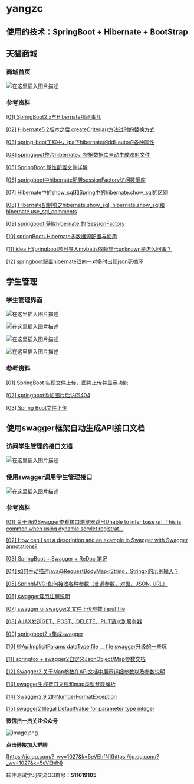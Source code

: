 # yangzc

## 使用的技术：SpringBoot + Hibernate + BootStrap

## 天猫商城

### 商城首页

![在这里插入图片描述](https://img-blog.csdnimg.cn/20191117230451468.png?x-oss-process=image/watermark,type_ZmFuZ3poZW5naGVpdGk,shadow_10,text_aHR0cHM6Ly9ibG9nLmNzZG4ubmV0L3FxXzM3MjUxODk3,size_16,color_FFFFFF,t_70)

### 参考资料

[[01] SpringBoot2.x与Hibernate那点事儿](https://www.jianshu.com/p/57e3c9a40709)

[[02] Hibernate5.2版本之后 createCriteria()方法过时的替换方式](https://blog.csdn.net/blue__fisher/article/details/78885143)

[[03] spring-boot工程中，jpa下hibernate的ddl-auto的各种属性](https://blog.csdn.net/zhangtongpeng/article/details/79609942)

[[04] springboot整合hibernate，根据数据库自动生成映射文件](https://blog.csdn.net/helpapa/article/details/90517952)

[[05] SpringBoot 属性配置文件详解](https://blog.csdn.net/u013181912/article/details/79057318)

[[06] springboot中hibernate配置sessionFactory访问数据库](https://www.cnblogs.com/soul-wonder/p/9052471.html)

[[07] Hibernate中的show_sql和Spring中的hibernate.show_sql的区别](https://blog.csdn.net/FANGAOHUA200/article/details/53522387)

[[08] Hibernate配制项之hibernate.show_sql, hibernate.show_sql和hibernate.use_sql_comments](https://blog.csdn.net/weixin_36210698/article/details/80359830)

[[09] springboot 获取hibernate 的 SessionFactory](https://www.bbsmax.com/A/kvJ36omgzg/)

[[10] springBoot+Hibernate多数据源配置与使用](https://www.jianshu.com/p/1db9e7667fa7)

[[11] idea上Springboot项目导入mybatis依赖显示unknown是怎么回事？](https://segmentfault.com/q/1010000013678360)

[[12] springboot配置hibernate双向一对多时出现json死循环](https://www.imooc.com/qadetail/217251?t=353113)

## 学生管理

### 学生管理界面

![在这里插入图片描述](https://img-blog.csdnimg.cn/20191119133554246.png?x-oss-process=image/watermark,type_ZmFuZ3poZW5naGVpdGk,shadow_10,text_aHR0cHM6Ly9ibG9nLmNzZG4ubmV0L3FxXzM3MjUxODk3,size_16,color_FFFFFF,t_70)

![在这里插入图片描述](https://img-blog.csdnimg.cn/20191119134219778.png?x-oss-process=image/watermark,type_ZmFuZ3poZW5naGVpdGk,shadow_10,text_aHR0cHM6Ly9ibG9nLmNzZG4ubmV0L3FxXzM3MjUxODk3,size_16,color_FFFFFF,t_70)

![在这里插入图片描述](https://img-blog.csdnimg.cn/2019111913464880.png?x-oss-process=image/watermark,type_ZmFuZ3poZW5naGVpdGk,shadow_10,text_aHR0cHM6Ly9ibG9nLmNzZG4ubmV0L3FxXzM3MjUxODk3,size_16,color_FFFFFF,t_70)

![在这里插入图片描述](https://img-blog.csdnimg.cn/20191119134724234.png?x-oss-process=image/watermark,type_ZmFuZ3poZW5naGVpdGk,shadow_10,text_aHR0cHM6Ly9ibG9nLmNzZG4ubmV0L3FxXzM3MjUxODk3,size_16,color_FFFFFF,t_70)

### 参考资料

[[01] SpringBoot 实现文件上传，图片上传并显示功能](https://blog.csdn.net/qq_38762237/article/details/81282444)

[[02] springboot添加图片后访问404](https://blog.csdn.net/baikunlong/article/details/86251139)

[[03] Spring Boot文件上传](https://blog.csdn.net/gnail_oug/article/details/80324120)

## 使用swagger框架自动生成API接口文档

### 访问学生管理的接口文档

![在这里插入图片描述](https://img-blog.csdnimg.cn/20191124191902309.png?x-oss-process=image/watermark,type_ZmFuZ3poZW5naGVpdGk,shadow_10,text_aHR0cHM6Ly9ibG9nLmNzZG4ubmV0L3FxXzM3MjUxODk3,size_16,color_FFFFFF,t_70)

### 使用swagger调用学生管理接口

![在这里插入图片描述](https://img-blog.csdnimg.cn/20191124192226864.png?x-oss-process=image/watermark,type_ZmFuZ3poZW5naGVpdGk,shadow_10,text_aHR0cHM6Ly9ibG9nLmNzZG4ubmV0L3FxXzM3MjUxODk3,size_16,color_FFFFFF,t_70)

### 参考资料

[[01] 关于通过Swagger查看接口浏览器跳出Unable to infer base url. This is common when using dynamic servlet registrat...](https://www.jianshu.com/p/0c92ec5bb257)

[[02] How can I set a description and an example in Swagger with Swagger annotations?](http://www.hackerav.com/?post=18405)

[[03] SpringBoot + Swagger + ReDoc 笔记](https://segmentfault.com/a/1190000018863282)

[[04] 如何手动描述java@RequestBodyMap<String，String>的示例输入？](https://cloud.tencent.com/developer/ask/193286/answer/301631)

[[05] SpringMVC-如何接收各种参数（普通参数，对象，JSON, URL）](https://www.cnblogs.com/jpfss/p/9336768.html)

[[06] swagger常用注解说明](https://www.cnblogs.com/hyl8218/p/8520994.html)

[[07] swagger ui swagger2 文件上传参数 input file](https://blog.csdn.net/zl20110000/article/details/93204756)

[[08] AJAX发送GET、POST、DELETE、PUT请求到服务器](https://blog.csdn.net/cccmercy/article/details/79576709)

[[09] springboot2.x集成swagger](https://www.ucloud.cn/yun/74623.html)

[[10] @ApiImplicitParams dataType file __ file swagger升级的一些坑](https://my.oschina.net/valsong/blog/2252906)

[[11] springfox + swagger2自定义JsonObject/Map参数文档](https://www.jianshu.com/p/fe58f7457e38)

[[12] Swagger2 关于Map参数在API文档中展示详细参数以及参数说明](https://blog.csdn.net/hellopeng1/article/details/82227942)

[[13] swagger生成接口文档和map类型参数解析](https://www.cnblogs.com/zhumiao/p/9684879.html)

[[14] Swagger2.9.2的NumberFormatException](https://www.jianshu.com/p/4c0f886f4468)

[[15] swagger2 Illegal DefaultValue for parameter type integer](https://blog.csdn.net/boyin333/article/details/87980108)

**微信扫一扫关注公众号**

![image.png](https://imgconvert.csdnimg.cn/aHR0cHM6Ly91cGxvYWQtaW1hZ2VzLmppYW5zaHUuaW8vdXBsb2FkX2ltYWdlcy8xMDAyNzkwMC0yMzM2ODlhNjQ1YTM2YTEyLnBuZw?x-oss-process=image/format,png#pic_center)

**点击链接加入群聊**

[https://jq.qq.com/?_wv=1027&k=5eVEhfN](https://jq.qq.com/?_wv=1027&k=5eVEhfN)

软件测试学习交流QQ群号：**511619105**
